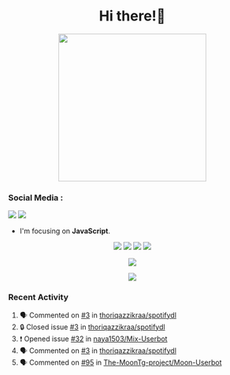 <h1 align="center">Hi there!👋</h1>

<p align="center"><img src="https://avatars.githubusercontent.com/thoriqazzikraa" width="300" height="300"></p>

<h3 align="left">Social Media :</h3>
<a href="https://facebook.com/thoriqazzikra"><img src="https://img.icons8.com/color/48/000000/facebook.png"></a> <a href="https://instagram.com/nechlophomeria"><img src="https://img.icons8.com/fluency/48/000000/instagram-new.png"></a>

- I'm focusing on **JavaScript**.


<p align="center">
  <img src="https://img.shields.io/badge/-JavaScript-black?style=flat-square&logo=javascript" />
  <img src="https://img.shields.io/badge/-Node.js-black?style=flat-square&logo=Node.js" />
  <img src="https://img.shields.io/badge/-Git-black?style=flat-square&logo=git" />
  <img src="https://img.shields.io/badge/-GitHub-black?style=flat-square&logo=github" />
</p>
 
<p align="center"> 
  <img src="https://github-readme-stats-2cal-qg7j3iqks-tazzikragmailcoms-projects.vercel.app/api?username=thoriqazzikraa&bg_color=30,e96443,904e95&title_color=fff&count_private=true&include_all_commits=false&text_color=fff&icon_color=fff&hide_border=true&show_icons=true" /></p>
  
<p align="center">
  <img src="https://github-readme-stats-2cal-qg7j3iqks-tazzikragmailcoms-projects.vercel.app/api/top-langs?username=thoriqazzikraa&bg_color=30,e96443,904e95&title_color=fff&text_color=fff&hide_border=true&show_icons=true&layout=compact" /></p>

### Recent Activity

<!--START_SECTION:activity-->
1. 🗣 Commented on [#3](https://github.com/thoriqazzikraa/spotifydl/issues/3#issuecomment-2295323809) in [thoriqazzikraa/spotifydl](https://github.com/thoriqazzikraa/spotifydl)
2. 🔒 Closed issue [#3](https://github.com/thoriqazzikraa/spotifydl/issues/3) in [thoriqazzikraa/spotifydl](https://github.com/thoriqazzikraa/spotifydl)
3. ❗ Opened issue [#32](https://github.com/naya1503/Mix-Userbot/issues/32) in [naya1503/Mix-Userbot](https://github.com/naya1503/Mix-Userbot)
4. 🗣 Commented on [#3](https://github.com/thoriqazzikraa/spotifydl/issues/3#issuecomment-2267661531) in [thoriqazzikraa/spotifydl](https://github.com/thoriqazzikraa/spotifydl)
5. 🗣 Commented on [#95](https://github.com/The-MoonTg-project/Moon-Userbot/issues/95#issuecomment-2254099995) in [The-MoonTg-project/Moon-Userbot](https://github.com/The-MoonTg-project/Moon-Userbot)
<!--END_SECTION:activity-->

